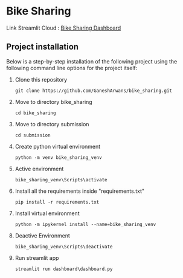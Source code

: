 # Bike Sharing 
Link Streamlit Cloud : [Bike Sharing Dashboard](https://william-bike-sharing-dashboard.streamlit.app/)

## Project installation
Below is a step-by-step installation of the following project using the following command line options for the project itself:

1. Clone this repository
   ```
   git clone https://github.com/GaneshArwans/bike_sharing.git
   ```

2. Move to directory bike_sharing
   ```
   cd bike_sharing
   ```

3. Move to directory submission
   ```
   cd submission
   ```

4. Create python virtual environment
   ```
   python -m venv bike_sharing_venv
   ```

5. Active environment
   ```
   bike_sharing_venv\Scripts\activate
   ```

6. Install all the requirements inside "requirements.txt"
   ```
   pip install -r requirements.txt
   ```

7. Install virtual environment
   ```
   python -m ipykernel install --name=bike_sharing_venv
   ```

8. Deactive Environment
   ```
   bike_sharing_venv\Scripts\deactivate
   ```

9. Run streamlit app
   ```
   streamlit run dashboard\dashboard.py
   ```


